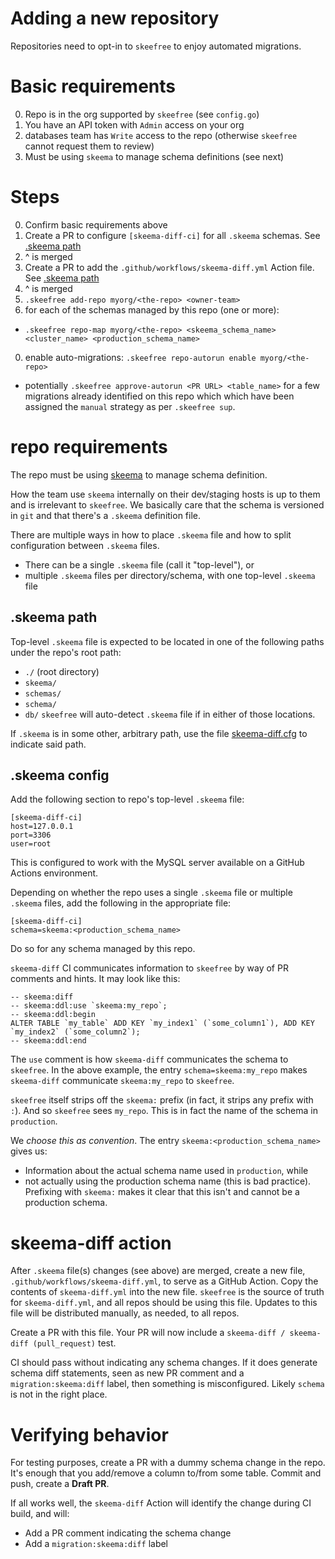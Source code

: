 # Adding a new repository

Repositories need to opt-in to `skeefree` to enjoy automated migrations.

# Basic requirements

0. Repo is in the org supported by `skeefree` (see `config.go`)
0. You have an API token with `Admin` access on your org
0. databases team has `Write` access to the repo (otherwise `skeefree` cannot request them to review)
0. Must be using `skeema` to manage schema definitions (see next)

# Steps

0. Confirm basic requirements above
0. Create a PR to configure `[skeema-diff-ci]` for all `.skeema` schemas. See [.skeema path](#skeema-path)
0. ^ is merged
0. Create a PR to add the `.github/workflows/skeema-diff.yml` Action file. See [.skeema path](#skeema-diff-action)
0. ^ is merged
0. `.skeefree add-repo myorg/<the-repo> <owner-team>`
0. for each of the schemas managed by this repo (one or more):
  - `.skeefree repo-map myorg/<the-repo> <skeema_schema_name> <cluster_name> <production_schema_name>`
0. enable auto-migrations: `.skeefree repo-autorun enable myorg/<the-repo>`
  - potentially `.skeefree approve-autorun <PR URL> <table_name>` for a few migrations already identified on this repo which which have been assigned the `manual` strategy as per `.skeefree sup`.

# repo requirements

The repo must be using [skeema](https://github.com/skeema/skeema) to manage schema definition.

How the team use `skeema` internally on their dev/staging hosts is up to them and is irrelevant to `skeefree`. We basically care that the schema is versioned in `git` and that there's a `.skeema` definition file.

There are multiple ways in how to place `.skeema` file and how to split configuration between `.skeema` files.
- There can be a single `.skeema` file (call it "top-level"), or
- multiple `.skeema` files per directory/schema, with one top-level `.skeema` file

## .skeema path

Top-level `.skeema` file is expected to be located in one of the following paths under the repo's root path:
  - `./` (root directory)
  - `skeema/`
  - `schemas/`
  - `schema/`
  - `db/`
  `skeefree` will auto-detect `.skeema` file if in either of those locations.

If `.skeema` is in some other, arbitrary path, use the file [skeema-diff.cfg](../.github/skeema-diff.cfg) to indicate said path.

## .skeema config
Add the following section to repo's top-level `.skeema` file:
```
[skeema-diff-ci]
host=127.0.0.1
port=3306
user=root
```
  This is configured to work with the MySQL server available on a GitHub Actions environment.

Depending on whether the repo uses a single `.skeema` file or multiple `.skeema` files, add the following in the appropriate file:
```
[skeema-diff-ci]
schema=skeema:<production_schema_name>
```

Do so for any schema managed by this repo.

`skeema-diff` CI communicates information to `skeefree` by way of PR comments and hints. It may look like this:

```
-- skeema:diff
-- skeema:ddl:use `skeema:my_repo`;
-- skeema:ddl:begin
ALTER TABLE `my_table` ADD KEY `my_index1` (`some_column1`), ADD KEY `my_index2` (`some_column2`);
-- skeema:ddl:end
```

The `use` comment is how `skeema-diff` communicates the schema to `skeefree`. In the above example, the entry `schema=skeema:my_repo` makes `skeema-diff` communicate `skeema:my_repo` to `skeefree`.

`skeefree` itself strips off the `skeema:` prefix (in fact, it strips any prefix with `:`). And so `skeefree` sees `my_repo`. This is in fact the name of the schema in `production`.

We _choose this as convention_. The entry `skeema:<production_schema_name>` gives us:

- Information about the actual schema name used in `production`, while
- not actually using the production schema name (this is bad practice). Prefixing with `skeema:` makes it clear that this isn't and cannot be a production schema.

# skeema-diff action

After `.skeema` file(s) changes (see above) are merged, create a new file, `.github/workflows/skeema-diff.yml`, to serve as a GitHub Action.
Copy the contents of `skeema-diff.yml` into the new file. `skeefree` is the source of truth for `skeema-diff.yml`, and all repos should be using this file. Updates to this file will be distributed manually, as needed, to all repos.

Create a PR with this file. Your PR will now include a `skeema-diff / skeema-diff (pull_request)` test.

CI should pass without indicating any schema changes. If it does generate schema diff statements, seen as new PR comment and a `migration:skeema:diff` label, then something is misconfigured. Likely `schema` is not in the right place.

# Verifying behavior

For testing purposes, create a PR with a dummy schema change in the repo. It's enough that you add/remove a column to/from some table. Commit and push, create a **Draft PR**.

If all works well, the `skeema-diff` Action will identify the change during CI build, and will:

- Add a PR comment indicating the schema change
- Add a `migration:skeema:diff` label
